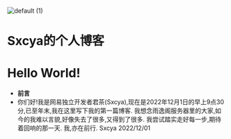 ![default (1)](https://user-images.githubusercontent.com/119505447/204942833-38324b62-c0c5-47fa-a8a7-420dd260f683.png)

# Sxcya的个人博客

# Hello World!

+ **前言** 
+ 你们好!我是网易独立开发者君茶(Sxcya),现在是2022年12月1日的早上9点30分,已至年末,我在这里写下我的第一篇博客.
  我想念雨逸阁服务器里的大家,如今的我难以言貌,好像失去了很多,又得到了很多.
  我尝试踏实走好每一步,期待着回响的那一天.
  我,亦在前行.
  Sxcya
  2022/12/01
